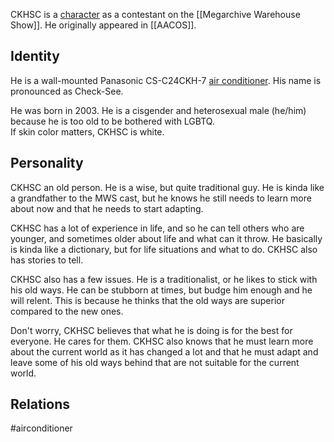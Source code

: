 CKHSC is a [character](Characters) as a contestant on the [[Megarchive Warehouse Show]]. He originally appeared in [[AACOS]].

## Identity

He is a wall-mounted Panasonic CS-C24CKH-7 [air conditioner](Air%20Conditioners.md). His name is pronounced as Check-See.

He was born in 2003. He is a cisgender and heterosexual male (he/him) because he is too old to be bothered with LGBTQ.  
If skin color matters, CKHSC is white.

## Personality

CKHSC an old person. He is a wise, but quite traditional guy. He is kinda like a grandfather to the MWS cast, but he knows he still needs to learn more about now and that he needs to start adapting.

CKHSC has a lot of experience in life, and so he can tell others who are younger, and sometimes older about life and what can it throw. He basically is kinda like a dictionary, but for life situations and what to do. CKHSC also has stories to tell.

CKHSC also has a few issues. He is a traditionalist, or he likes to stick with his old ways. He can be stubborn at times, but budge him enough and he will relent. This is because he thinks that the old ways are superior compared to the new ones.

Don't worry, CKHSC believes that what he is doing is for the best for everyone. He cares for them. CKHSC also knows that he must learn more about the current world as it has changed a lot and that he must adapt and leave some of his old ways behind that are not suitable for the current world.

## Relations

#airconditioner 